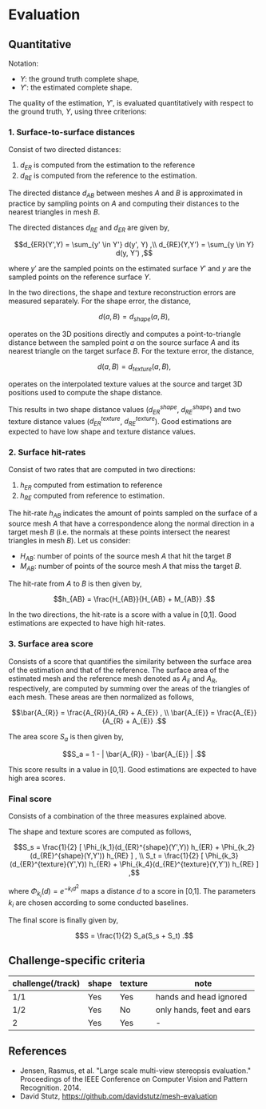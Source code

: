 # Evaluation

## Quantitative

Notation:

- $`Y`$: the ground truth complete shape,
- $`Y'`$: the estimated complete shape.

The quality of the estimation, $`Y'`$, is evaluated quantitatively with respect
to the ground truth, $`Y`$, using three criterions:

### 1. Surface-to-surface distances 

Consist of two directed distances:

1. $`d_{ER}`$ is computed from the estimation to the reference
2. $`d_{RE}`$ is computed from the reference to the estimation. 

The directed distance $`d_{AB}`$ between meshes $`A`$ and $`B`$ is
approximated in practice by sampling points on $`A`$ and computing their 
distances to the nearest triangles in mesh $`B`$. 

The directed distances $`d_{RE}`$ and $`d_{ER}`$ are given by, 
```math
d_{ER}(Y',Y) = \sum_{y' \in Y'} d(y', Y) ,\\
d_{RE}(Y,Y') = \sum_{y \in Y} d(y, Y') ,
```
where $`y'`$ are the sampled points on the estimated surface $`Y'`$ and $`y`$ are the sampled points on the reference surface $`Y`$.

In the two directions, the shape and texture reconstruction errors are measured separately.
For the shape error, the distance,
```math
d(a, B) = d_{shape}(a, B) ,
```
operates on the 3D positions directly and computes a point-to-triangle distance between the sampled point $`a`$ on the source surface $`A`$ 
and its nearest triangle on the target surface $`B`$.
For the texture error, the distance,
```math
d(a, B)  = d_{texture}(a, B) ,
```
operates on the interpolated texture values at the source and target 3D positions used to compute the shape distance. 

This results in two shape distance values ($`d_{ER}^{shape}`$, $`d_{RE}^{shape}`$) and two texture distance values ($`d_{ER}^{texture}`$, $`d_{RE}^{texture}`$).
Good estimations are expected to have low shape and texture distance values. 

### 2. Surface hit-rates

Consist of two rates that are computed in two directions:

1. $`h_{ER}`$ computed from estimation to reference
2. $`h_{RE}`$ computed from reference to estimation. 

The hit-rate $`h_{AB}`$ indicates the amount of points sampled on the surface of a source mesh $`A`$ that have
a correspondence along the normal direction in a target mesh $`B`$ (i.e. the normals at these points intersect the nearest triangles in mesh $`B`$). 
Let us consider:

- $`H_{AB}`$: number of points of the source mesh $`A`$ that hit the target $`B`$ 
- $`M_{AB}`$: number of points of the source mesh $`A`$ that miss the target $`B`$.

The hit-rate from $`A`$ to $`B`$ is then given by,
```math
h_{AB} = \frac{H_{AB}}{H_{AB} + M_{AB}} .
```
In the two directions, the hit-rate is a score with a value in [0,1]. Good estimations are expected to have high hit-rates.


### 3. Surface area score

Consists of a score that quantifies the similarity between
the surface area of the estimation and that of the reference. The surface area of the estimated mesh and the reference mesh 
denoted as $`A_{E}`$ and $`A_{R}`$, respectively, are computed by summing over the areas of the triangles of each mesh. 
These areas are then normalized as follows,
```math
\bar{A_{R}} = \frac{A_{R}}{A_{R} + A_{E}} , \\
\bar{A_{E}} = \frac{A_{E}}{A_{R} + A_{E}} .
```

The area score  $`S_a`$ is then given by,

```math
S_a = 1 - | \bar{A_{R}} - \bar{A_{E}} | .
```

This score results in a value in [0,1]. Good estimations are expected to have high area scores. 


### Final score

Consists of a combination of the three measures explained above. 

The shape and texture scores are computed as follows, 

```math
S_s = \frac{1}{2} [ \Phi_{k_1}(d_{ER}^{shape}(Y',Y)) h_{ER} + \Phi_{k_2}(d_{RE}^{shape}(Y,Y')) h_{RE} ] , \\
S_t = \frac{1}{2} [ \Phi_{k_3}(d_{ER}^{texture}(Y',Y)) h_{ER} + \Phi_{k_4}(d_{RE}^{texture}(Y,Y')) h_{RE} ] ,
```

where $`\Phi_{k_i}(d) = e^{-k_id^2}`$ maps a distance $`d`$ to a score in [0,1]. The parameters $`k_i`$ are chosen
according to some conducted baselines.

The final score is finally given by,

```math
S = \frac{1}{2} S_a(S_s + S_t) .
```

## Challenge-specific criteria

| challenge(/track) | shape | texture | note                      |
| -                 | -     | -       | -                         |
| 1/1               | Yes   | Yes     | hands and head ignored    |
| 1/2               | Yes   | No      | only hands, feet and ears |
| 2                 | Yes   | Yes     | -                         |


## References

- Jensen, Rasmus, et al.
  "Large scale multi-view stereopsis evaluation."
  Proceedings of the IEEE Conference on Computer Vision and Pattern
  Recognition.
  2014.
- David Stutz, https://github.com/davidstutz/mesh-evaluation
